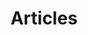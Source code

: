 ---
layout: post-index
title: Articles
excerpt: "A List of Articles"
image:
  feature: header_image-3.jpg
---
